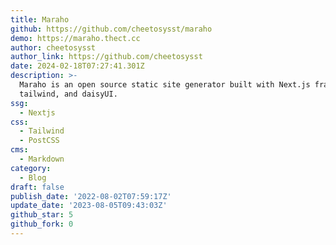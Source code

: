 ```yaml
---
title: Maraho
github: https://github.com/cheetosysst/maraho
demo: https://maraho.thect.cc
author: cheetosysst
author_link: https://github.com/cheetosysst
date: 2024-02-18T07:27:41.301Z
description: >-
  Maraho is an open source static site generator built with Next.js framework,
  tailwind, and daisyUI.
ssg:
  - Nextjs
css:
  - Tailwind
  - PostCSS
cms:
  - Markdown
category:
  - Blog
draft: false
publish_date: '2022-08-02T07:59:17Z'
update_date: '2023-08-05T09:43:03Z'
github_star: 5
github_fork: 0
---
```

